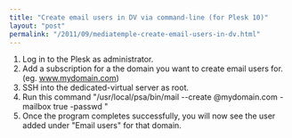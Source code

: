 ```yaml
---
title: "Create email users in DV via command-line (for Plesk 10)"
layout: "post"
permalink: "/2011/09/mediatemple-create-email-users-in-dv.html"
---
```


1. Log in to the Plesk as administrator.
2. Add a subscription for a the domain you want to create email users for. (eg. www.mydomain.com)
3. SSH into the dedicated-virtual server as root.
4. Run this command "/usr/local/psa/bin/mail --create @mydomain.com -mailbox true -passwd "
5. Once the program completes successfully, you will now see the user added under "Email users" for that domain.